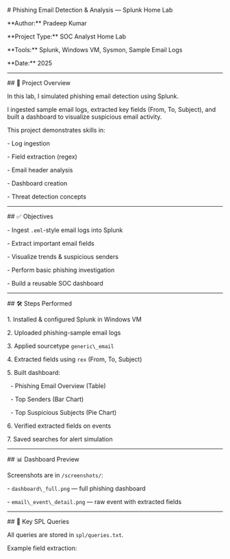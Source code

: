 \# Phishing Email Detection \& Analysis — Splunk Home Lab



\*\*Author:\*\* Pradeep Kumar  

\*\*Project Type:\*\* SOC Analyst Home Lab  

\*\*Tools:\*\* Splunk, Windows VM, Sysmon, Sample Email Logs  

\*\*Date:\*\* 2025



---



\## 📌 Project Overview

In this lab, I simulated phishing email detection using Splunk.  

I ingested sample email logs, extracted key fields (From, To, Subject), and built a dashboard to visualize suspicious email activity.



This project demonstrates skills in:

\- Log ingestion

\- Field extraction (regex)

\- Email header analysis

\- Dashboard creation

\- Threat detection concepts



---



\## ✅ Objectives

\- Ingest `.eml`-style email logs into Splunk

\- Extract important email fields

\- Visualize trends \& suspicious senders

\- Perform basic phishing investigation

\- Build a reusable SOC dashboard



---



\## 🛠️ Steps Performed

1\. Installed \& configured Splunk in Windows VM  

2\. Uploaded phishing-sample email logs  

3\. Applied sourcetype `generic\_email`  

4\. Extracted fields using `rex` (From, To, Subject)  

5\. Built dashboard:  

&nbsp;  - Phishing Email Overview (Table)  

&nbsp;  - Top Senders (Bar Chart)  

&nbsp;  - Top Suspicious Subjects (Pie Chart)  

6\. Verified extracted fields on events  

7\. Saved searches for alert simulation



---



\## 📊 Dashboard Preview

Screenshots are in `/screenshots/`:



\- `dashboard\_full.png` — full phishing dashboard  

\- `email\_event\_detail.png` — raw event with extracted fields



---



\## 🔎 Key SPL Queries

All queries are stored in `spl/queries.txt`.



Example field extraction:

